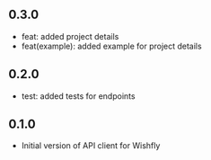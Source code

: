 ## 0.3.0
- feat: added project details 
- feat(example): added example for project details
## 0.2.0
- test: added tests for endpoints
## 0.1.0
- Initial version of API client for Wishfly
